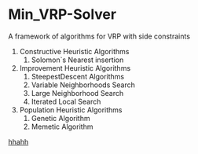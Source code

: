 # Min_VRP-Solver
A framework of algorithms for VRP with side constraints

1. Constructive Heuristic Algorithms
    1. Solomon`s Nearest insertion
2. Improvement Heuristic Algorithms
    1. SteepestDescent Algorithms
    2. Variable Neighborhoods Search
    3. Large Neighborhood Search
    4. Iterated Local Search
3. Population Heuristic Algorithms
    1. Genetic Algorithm
    2. Memetic Algorithm


[hhahh](https://github.com/OliverYangMin/Min_VRP-Solver/blob/master/README.md)

